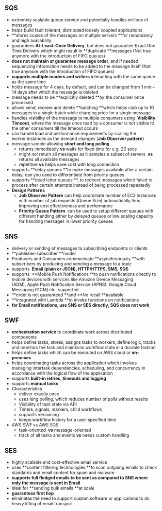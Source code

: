 ## SQS

* extremely scalable queue service and potentially handles millions of messages
* helps build fault tolerant, distributed loosely coupled applications
* **stores copies of the messages on multiple servers **for redundancy and high availability
* guarantees **At-Least-Once Delivery**, but does not guarantee Exact One Time Delivery which might result in
  **duplicate **messages \(Not true anymore with the introduction of FIFO queues\)
* **does not maintain or guarantee message order**, and if needed sequencing information needs to be added to the message itself \(Not true anymore with the introduction of FIFO queues\)
* **supports multiple readers and writers** interacting with the same queue as the same time
* holds message for 4 days, by default, and can be changed from 1 min – 14 days after which the message is deleted
* message needs to be **explicitly deleted **by the consumer once processed
* allows send, receive and delete **batching **which helps club up to 10 messages in a single batch while charging price for a single message
* handles visibility of the message to multiple consumers using  **Visibility Timeout**, where the message once read by a consumer is not visible to the other consumers till the timeout occurs
* can handle load and performance requirements by scaling the worker instances as the demand changes \(**Job Observer pattern**\)
* message sample allowing **short and long polling**
  * returns immediately
    **vs**
    waits for fixed time for e.g. 20 secs
  * might not return all messages as it samples a subset of servers 
    **vs**
    returns all available messages
  * repetitive
    **vs**
    helps save cost with long connection
* supports **delay queues **to make messages available after a certain delay, can you used to differentiate from priority queues
* supports **dead letter queues **, to redirect messages which failed to process after certain attempts instead of being processed repeatedly
* **Design Patterns**
  * **Job Observer Pattern**
    can help coordinate number of EC2 instances with number of job requests \(Queue Size\) automatically thus Improving cost effectiveness and performance
  * **Priority Queue Pattern**
     can be used to setup different queues with different handling either by delayed queues or low scaling capacity for handling messages in lower priority queues

## SNS

* delivery or sending of messages to subscribing endpoints or clients
* **publisher-subscriber **model
* Producers and Consumers communicate **asynchronously **with subscribers by producing and sending a message to a topic
* supports  **Email \(plain or JSON\), HTTP/HTTPS, SMS, SQS**
* supports  **Mobile Push Notifications **to push notifications directly to mobile devices with services like Amazon Device Messaging \(ADM\), Apple Push Notification Service \(APNS\), Google Cloud Messaging \(GCM\) etc. supported
* **order is not guaranteed **and **No recall **available
* **integrated with Lambda **to invoke functions on notifications
* **for Email notifications, use SNS or SES directly, SQS does not work**

## SWF

* **orchestration service**
  to coordinate work across distributed components
* helps define tasks, stores, assigns tasks to workers, define logic, tracks and monitors the task and maintains workflow state in a durable fashion
* helps define tasks which can be executed on AWS cloud or **on-premises**
* helps coordinating tasks across the application which involves managing intertask dependencies, scheduling, and concurrency in accordance with the logical flow of the application
* supports **built-in retries, timeouts and logging**
* supports **manual tasks**
* Characteristics
  * deliver exactly once
  * uses long polling, which reduces number of polls without results
  * Visibility of task state via API
  * Timers, signals, markers, child workflows
  * supports versioning
  * keeps workflow history for a user-specified time
* AWS SWF vs AWS SQS
  * task-oriented 
    **vs**
    message-oriented
  * track of all tasks and events
    **vs**
    needs custom handling

## SES

* highly scalable and cost-effective email service
* uses **content filtering technologies **to scan outgoing emails to check standards and email content for spam and malware
* **supports full fledged emails to be sent as compared to SNS where only the message is sent in Email**
* ideal for **sending bulk emails **at scale
* **guarantees first hop**
* eliminates the need to support custom software or applications to do heavy lifting of email transport




